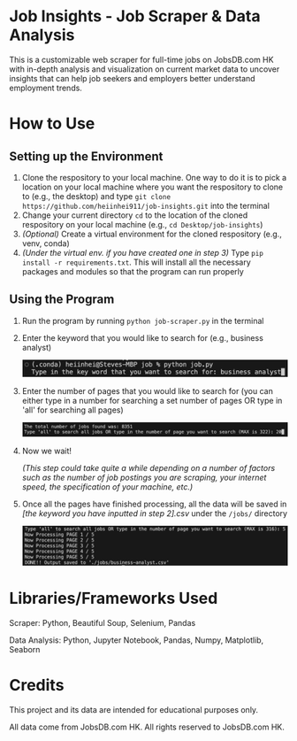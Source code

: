 # Job Insights - Job Scraper & Data Analysis

This is a customizable web scraper for full-time jobs on JobsDB.com HK with in-depth analysis and visualization on current market data to uncover insights that can help job seekers and employers better understand employment trends.

# How to Use

## Setting up the Environment

1.  Clone the respository to your local machine. One way to do it is to pick a location on your local machine where you want the respository to clone to (e.g., the desktop) and type `git clone https://github.com/heiinhei911/job-insights.git` into the terminal
2.  Change your current directory `cd` to the location of the cloned respository on your local machine (e.g., `cd Desktop/job-insights`)
3.  _(Optional)_ Create a virtual environment for the cloned respository (e.g., venv, conda)
4.  _(Under the virtual env. if you have created one in step 3)_ Type `pip install -r requirements.txt`. This will install all the necessary packages and modules so that the program can run properly

## Using the Program

1.  Run the program by running `python job-scraper.py` in the terminal
2.  Enter the keyword that you would like to search for (e.g., business analyst)

    ![Job Title Input](./images/job_title_input.png)

3.  Enter the number of pages that you would like to search for
    (you can either type in a number for searching a set number of pages OR type in 'all' for searching all pages)

    ![Number Of Pages Being Searched Input](./images/number_of_jobs_being_searched.png)

4.  Now we wait!

    _(This step could take quite a while depending on a number of factors such as the number of job postings you are scraping, your internet speed, the specification of your machine, etc.)_

5.  Once all the pages have finished processing, all the data will be saved in _\[the keyword you have inputted in step 2\].csv_ under the `/jobs/` directory

    ![Scraping Completed](./images/scraping_completed.png)

# Libraries/Frameworks Used

Scraper: Python, Beautiful Soup, Selenium, Pandas

Data Analysis: Python, Jupyter Notebook, Pandas, Numpy, Matplotlib, Seaborn

# Credits

This project and its data are intended for educational purposes only.

All data come from JobsDB.com HK. All rights reserved to JobsDB.com HK.
